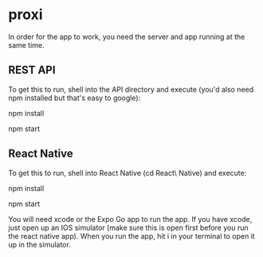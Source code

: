 # proxi

In order for the app to work, you need the server and app running at the same time.

## REST API

To get this to run, shell into the API directory and execute (you'd also need npm installed but that's easy to google):

npm install

npm start

## React Native

To get this to run, shell into React Native (cd React\ Native) and execute:

npm install

npm start

You will need xcode or the Expo Go app to run the app. If you have xcode, just open up an IOS simulator (make sure this is open first before you run the react native app). When you run the app, hit i in your terminal to open it up in the simulator.
